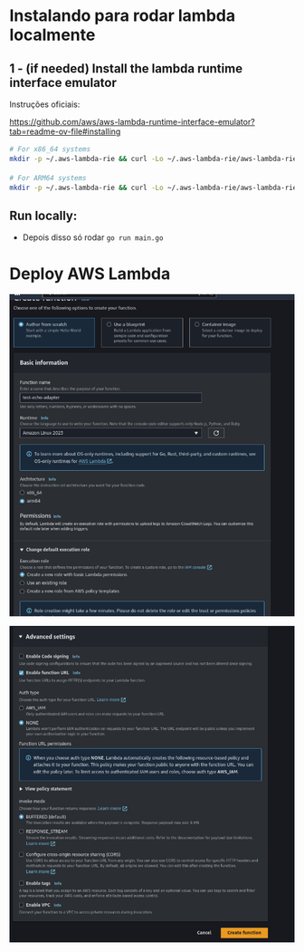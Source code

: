 # Instalando para rodar lambda localmente

## 1 - (if needed) Install the lambda runtime interface emulator

Instruções oficiais:

https://github.com/aws/aws-lambda-runtime-interface-emulator?tab=readme-ov-file#installing

```bash
# For x86_64 systems
mkdir -p ~/.aws-lambda-rie && curl -Lo ~/.aws-lambda-rie/aws-lambda-rie https://github.com/aws/aws-lambda-runtime-interface-emulator/releases/latest/download/aws-lambda-rie && chmod +x ~/.aws-lambda-rie/aws-lambda-rie

# For ARM64 systems
mkdir -p ~/.aws-lambda-rie && curl -Lo ~/.aws-lambda-rie/aws-lambda-rie https://github.com/aws/aws-lambda-runtime-interface-emulator/releases/latest/download/aws-lambda-rie-arm64 && chmod +x ~/.aws-lambda-rie/aws-lambda-rie
```

## Run locally:

- Depois disso só rodar `go run main.go`

# Deploy AWS Lambda

![Deploy part 1](https://github.com/viquitorreis/aws-serverless-echo-adapter/blob/main/aws-1.png?raw=true)

![Deploy part 2](https://github.com/viquitorreis/aws-serverless-echo-adapter/blob/main/aws-2.png?raw=true)
